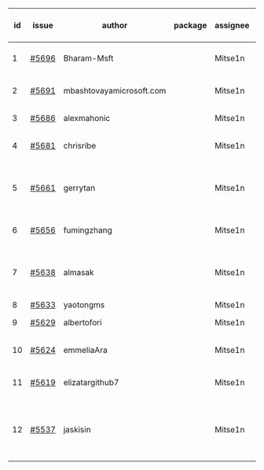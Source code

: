 | id | issue | author | package | assignee | bot advice | created date of issue | target release date | date from target |
| ------ | ------ | ------ | ------ | ------ | ------ | ------ | ------ | :-----: |
| 1 | [#5696](https://github.com/Azure/sdk-release-request/issues/5696) | Bharam-Msft |  | Mitse1n | new issue. FirstBeta. TypeSpec. | 11-07 | 11-22 |  |
| 2 | [#5691](https://github.com/Azure/sdk-release-request/issues/5691) | mbashtovayamicrosoft.com |  | Mitse1n | Attention to inconsistent tag. | 11-06 | 11-22 |  |
| 3 | [#5686](https://github.com/Azure/sdk-release-request/issues/5686) | alexmahonic |  | Mitse1n | new issue. TypeSpec. | 11-05 | 11-22 |  |
| 4 | [#5681](https://github.com/Azure/sdk-release-request/issues/5681) | chrisribe |  | Mitse1n | new issue. FirstBeta. TypeSpec. | 11-05 | 11-22 |  |
| 5 | [#5661](https://github.com/Azure/sdk-release-request/issues/5661) | gerrytan |  | Mitse1n | new issue. new comment. FirstBeta. TypeSpec. | 11-04 | 11-21 |  |
| 6 | [#5656](https://github.com/Azure/sdk-release-request/issues/5656) | fumingzhang |  | Mitse1n | Attention to inconsistent tag. | 10-30 | 11-21 |  |
| 7 | [#5638](https://github.com/Azure/sdk-release-request/issues/5638) | almasak |  | Mitse1n | new issue. new comment. FirstBeta. TypeSpec. | 10-23 | 11-21 |  |
| 8 | [#5633](https://github.com/Azure/sdk-release-request/issues/5633) | yaotongms |  | Mitse1n | new issue. | 10-23 | 11-22 |  |
| 9 | [#5629](https://github.com/Azure/sdk-release-request/issues/5629) | albertofori |  | Mitse1n | new issue. TypeSpec. | 10-22 | 11-22 |  |
| 10 | [#5624](https://github.com/Azure/sdk-release-request/issues/5624) | emmeliaAra |  | Mitse1n | Attention to inconsistent tag. | 10-22 | 11-22 |  |
| 11 | [#5619](https://github.com/Azure/sdk-release-request/issues/5619) | elizatargithub7 |  | Mitse1n | new issue. FirstGA. TypeSpec. | 10-16 | 11-22 |  |
| 12 | [#5537](https://github.com/Azure/sdk-release-request/issues/5537) | jaskisin |  | Mitse1n | new issue. new comment. FirstGA. HoldOn. TypeSpec. | 09-27 | 11-22 |  |
